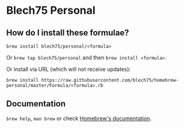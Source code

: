 # Blech75 Personal

## How do I install these formulae?
`brew install blech75/personal/<formula>`

Or `brew tap blech75/personal` and then `brew install <formula>`.

Or install via URL (which will not receive updates):

```
brew install https://raw.githubusercontent.com/blech75/homebrew-personal/master/Formula/<formula>.rb
```

## Documentation
`brew help`, `man brew` or check [Homebrew's documentation](https://docs.brew.sh).
